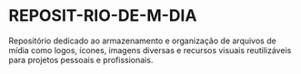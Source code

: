 # REPOSIT-RIO-DE-M-DIA
Repositório dedicado ao armazenamento e organização de arquivos de mídia como logos, ícones, imagens diversas e recursos visuais reutilizáveis para projetos pessoais e profissionais.
